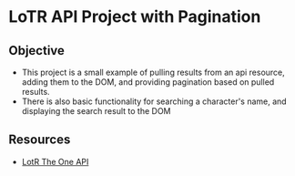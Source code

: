 # LoTR API Project with Pagination

## Objective

- This project is a small example of pulling results from an api resource, adding them to the DOM, and providing pagination based on pulled results.
- There is also basic functionality for searching a character's name, and displaying the search result to the DOM

## Resources

- [LotR The One API](https://the-one-api.dev/documentation)
